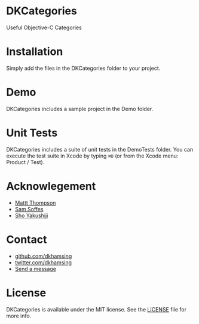 DKCategories
============

Useful Objective-C Categories

# Installation
Simply add the files in the DKCategories folder to your project.

# Demo
DKCategories includes a sample project in the Demo folder. 

# Unit Tests

DKCategories includes a suite of unit tests in the DemoTests folder. You can execute the test suite in Xcode by typing `⌘U` (or from the Xcode menu: Product / Test).

# Acknowlegement
- [Mattt Thompson](https://twitter.com/mattt)
- [Sam Soffes](https://github.com/soffes)
- [Sho Yakushiji](https://github.com/yackle)

# Contact
- [github.com/dkhamsing](https://github.com/dkhamsing)
- [twitter.com/dkhamsing](https://twitter.com/dkhamsing)
- [Send a message](http://dkhamsing.tumblr.com/ask)

# License
DKCategories is available under the MIT license. See the [LICENSE](LICENSE) file for more info.
